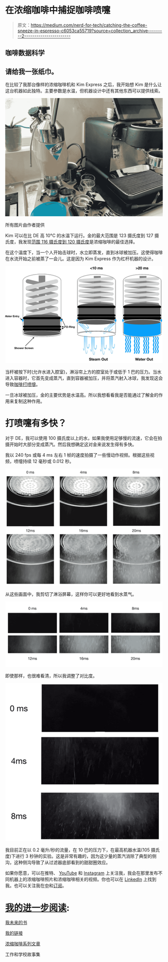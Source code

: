 # 在浓缩咖啡中捕捉咖啡喷嚏

> 原文：<https://medium.com/nerd-for-tech/catching-the-coffee-sneeze-in-espresso-c6053ca55719?source=collection_archive---------2----------------------->

## 咖啡数据科学

## 请给我一张纸巾。

在比较了我那台像样的浓缩咖啡机和 Kim Express 之后，我开始想 Kim 是什么让这台机器如此独特。主要参数是水温，但机器设计中还有其他东西可以提供线索。

![](img/86ad05946265e8fc5b86fb43fa90a5eb.png)

所有图片由作者提供

Kim 可以在比 DE 高 10°C 的水温下运行。金的最大范围是 123 摄氏度到 127 摄氏度，我发现[范围 116 摄氏度到 120 摄氏度](https://towardsdatascience.com/water-temperature-for-espresso-1abe656b54d3)是浓缩咖啡的最佳选择。

在这个温度下，当一个人开始击球时，水立即蒸发，直到冰球被加压。这使得咖啡在水流开始之前被蒸了一会儿。这是因为 Kim Express 作为杠杆机器的设计。

![](img/afdf0bb3fae64087308cf87fb3ed597d.png)

当杆被按下时(允许水进入腔室)，淋浴帘上方的腔室处于或低于 1 巴的压力。当水进入容器时，它首先变成蒸汽，直到容器被加压，并将蒸汽射入冰球，我发现这会导致[咖啡打喷嚏](/geekculture/the-coffee-sneeze-in-espresso-b759aeb8d825)。

一旦冰球被加压，金的主要优势是水温高。所以我想看看我是否能通过了解金的作用来复制这种作用。

# 打喷嚏有多快？

对于 DE，我可以使用 100 摄氏度以上的水，如果我使用足够慢的流速，它会在拍摄开始时大部分变成蒸汽。然后我想确定这对金来说发生得有多快。

我以 240 fps 或每 4 ms 左右 1 帧的速度拍摄了一些慢动作视频。根据这些视频，喷嚏持续 12 毫秒或 0.012 秒。

![](img/3e3ac87bd7d34318492d084c883db007.png)

从这些画面中，我剪切了淋浴屏幕，这样你可以更好地看到水蒸气。

![](img/71f9c5e556648e43b6ff4bc9b5af160c.png)

即使那样，也很难看清，所以我调整了对比度。

![](img/8f042ecba4185f67084c0fcdead8ba87.png)

我目前正在以 0.2 毫升/秒的流量，在 10 巴的压力下，在最高机器水温(105 摄氏度)下进行 3 秒钟的实验。这是非常有趣的，因为这少量的蒸汽消除了典型的侧沟，这种侧沟导致了从过滤器底部看到的甜甜圈效应。

如果你愿意，可以在推特、 [YouTube](https://m.youtube.com/channel/UClgcmAtBMTmVVGANjtntXTw?source=post_page---------------------------) 和 [Instagram](https://www.instagram.com/espressofun/) 上关注我，我会在那里发布不同机器上的浓缩咖啡照片和浓缩咖啡相关的视频。你也可以在 [LinkedIn](https://www.linkedin.com/in/dr-robert-mckeon-aloe-01581595) 上找到我。也可以关注我在[中](https://towardsdatascience.com/@rmckeon/follow)和[订阅](https://rmckeon.medium.com/subscribe)。

# [我的进一步阅读](https://rmckeon.medium.com/story-collection-splash-page-e15025710347):

[我未来的书](https://www.kickstarter.com/projects/espressofun/engineering-better-espresso-data-driven-coffee)

[我的链接](https://rmckeon.medium.com/my-links-5de9eb69c26b?source=your_stories_page----------------------------------------)

[浓缩咖啡系列文章](https://rmckeon.medium.com/a-collection-of-espresso-articles-de8a3abf9917?postPublishedType=repub)

工作和学校故事集